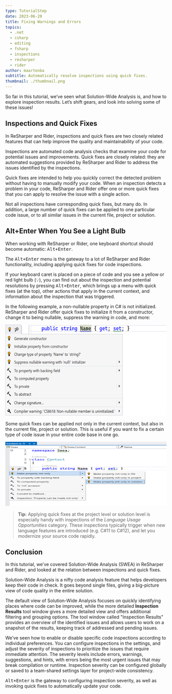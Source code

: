 ```yaml
---
type: TutorialStep
date: 2023-06-20
title: Fixing Warnings and Errors
topics:
  - .net
  - csharp
  - editing
  - fsharp
  - inspections
  - resharper
  - rider
author: maartenba
subtitle: Automatically resolve inspections using quick fixes.
thumbnail: ./thumbnail.png
---
```


So far in this tutorial, we’ve seen what Solution-Wide Analysis is, and how to explore inspection results. Let’s shift gears, and look into solving some of these issues!

## Inspections and Quick Fixes

In ReSharper and Rider, inspections and quick fixes are two closely related features that can help improve the quality and maintainability of your code.

Inspections are automated code analysis checks that examine your code for potential issues and improvements. Quick fixes are closely related: they are automated suggestions provided by ReSharper and Rider to address the issues identified by the inspections.

Quick fixes are intended to help you quickly correct the detected problem without having to manually modify your code. When an inspection detects a problem in your code, ReSharper and Rider offer one or more quick fixes that you can apply to resolve the issue with a single action.

Not all inspections have corresponding quick fixes, but many do. In addition, a large number of quick fixes can be applied to one particular code issue, or to all similar issues in the current file, project or solution.

## Alt+Enter When You See a Light Bulb

When working with ReSharper or Rider, one keyboard shortcut should become automatic: <kbd>Alt+Enter</kbd>.

The <kbd>Alt+Enter</kbd> menu is the gateway to a lot of ReSharper and Rider functionality, including applying quick fixes for code inspections.

If your keyboard caret is placed on a piece of code and you see a yellow or red light bulb (💡), you can find out about the inspection and potential resolutions by pressing <kbd>Alt+Enter</kbd>, which brings up a menu with quick fixes (at the top), other actions that apply in the current context, and information about the inspection that was triggered.

In the following example, a non-nullable property in C# is not initialized. ReSharper and Rider offer quick fixes to initialize it from a constructor, change it to being nullable, suppress the warning in code, and more:

<img alt="The Alt+Enter menu in ReSharper" height="283" src="alt-enter-in-resharper.png" width="582"/>
<!--![The Alt+Enter menu in Rider](alt-enter-in-rider.png)-->

Some quick fixes can be applied not only in the current context, but also in the current file, project or solution. This is useful if you want to fix a certain type of code issue in your entire code base in one go.

<img alt="Fix all issues in solution (ReSharper)" height="200" src="resharper-fix-in-solution.png" width="633"/>
<!--![Fix all issues in solution (Rider)](rider-fix-in-solution.png)-->

> **Tip:** Applying quick fixes at the project level or solution level is especially handy with inspections of the _Language Usage Opportunities_ category. These inspections typically trigger when new language features are introduced (e.g. C#11 to C#12), and let you modernize your source code rapidly.

## Conclusion

In this tutorial, we’ve covered Solution-Wide Analysis (SWEA) in ReSharper and Rider, and looked at the relation between inspections and quick fixes.

Solution-Wide Analysis is a nifty code analysis feature that helps developers keep their code in check. It goes beyond single files, giving a big-picture view of code quality in the entire solution.

The default view of Solution-Wide Analysis focuses on quickly identifying places where code can be improved, while the more detailed **Inspection Results** tool window gives a more detailed view and offers additional filtering and grouping options. The tool window called "Inspection Results" provides an overview of the identified issues and allows users to work on a snapshot of the results, keeping track of addressed and pending issues.

We’ve seen how to enable or disable specific code inspections according to individual preferences. You can configure inspections in the settings, and adjust the severity of inspections to prioritize the issues that require immediate attention. The severity levels include errors, warnings, suggestions, and hints, with errors being the most urgent issues that may break compilation or runtime. Inspection severity can be configured globally or saved to a team-shared settings layer for project-wide consistency.

<kbd>Alt+Enter</kbd> is the gateway to configuring inspection severity, as well as invoking quick fixes to automatically update your code.
